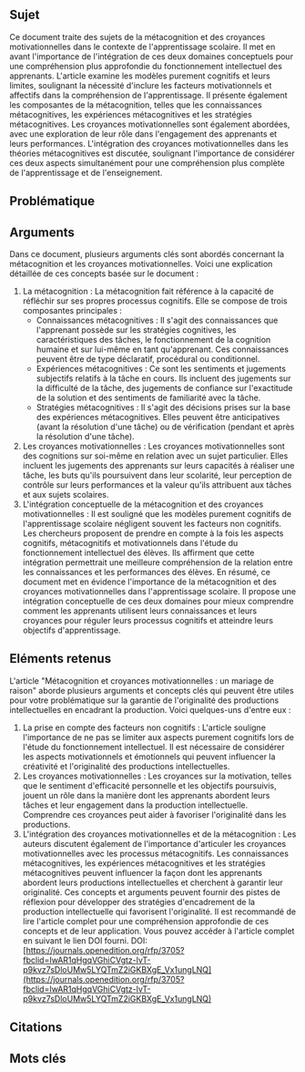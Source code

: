 ## Sujet
Ce document traite des sujets de la métacognition et des croyances motivationnelles dans le contexte de l'apprentissage scolaire. Il met en avant l'importance de l'intégration de ces deux domaines conceptuels pour une compréhension plus approfondie du fonctionnement intellectuel des apprenants. L'article examine les modèles purement cognitifs et leurs limites, soulignant la nécessité d'inclure les facteurs motivationnels et affectifs dans la compréhension de l'apprentissage. Il présente également les composantes de la métacognition, telles que les connaissances métacognitives, les expériences métacognitives et les stratégies métacognitives. Les croyances motivationnelles sont également abordées, avec une exploration de leur rôle dans l'engagement des apprenants et leurs performances. L'intégration des croyances motivationnelles dans les théories métacognitives est discutée, soulignant l'importance de considérer ces deux aspects simultanément pour une compréhension plus complète de l'apprentissage et de l'enseignement.
## Problématique


## Arguments
Dans ce document, plusieurs arguments clés sont abordés concernant la métacognition et les croyances motivationnelles. Voici une explication détaillée de ces concepts basée sur le document : 
1. La métacognition : La métacognition fait référence à la capacité de réfléchir sur ses propres processus cognitifs. Elle se compose de trois composantes principales : 
	- Connaissances métacognitives : Il s'agit des connaissances que l'apprenant possède sur les stratégies cognitives, les caractéristiques des tâches, le fonctionnement de la cognition humaine et sur lui-même en tant qu'apprenant. Ces connaissances peuvent être de type déclaratif, procédural ou conditionnel. 
	- Expériences métacognitives : Ce sont les sentiments et jugements subjectifs relatifs à la tâche en cours. Ils incluent des jugements sur la difficulté de la tâche, des jugements de confiance sur l'exactitude de la solution et des sentiments de familiarité avec la tâche. 
	- Stratégies métacognitives : Il s'agit des décisions prises sur la base des expériences métacognitives. Elles peuvent être anticipatives (avant la résolution d'une tâche) ou de vérification (pendant et après la résolution d'une tâche). 
2. Les croyances motivationnelles : Les croyances motivationnelles sont des cognitions sur soi-même en relation avec un sujet particulier. Elles incluent les jugements des apprenants sur leurs capacités à réaliser une tâche, les buts qu'ils poursuivent dans leur scolarité, leur perception de contrôle sur leurs performances et la valeur qu'ils attribuent aux tâches et aux sujets scolaires. 
3. L'intégration conceptuelle de la métacognition et des croyances motivationnelles : Il est souligné que les modèles purement cognitifs de l'apprentissage scolaire négligent souvent les facteurs non cognitifs. Les chercheurs proposent de prendre en compte à la fois les aspects cognitifs, métacognitifs et motivationnels dans l'étude du fonctionnement intellectuel des élèves. Ils affirment que cette intégration permettrait une meilleure compréhension de la relation entre les connaissances et les performances des élèves. En résumé, ce document met en évidence l'importance de la métacognition et des croyances motivationnelles dans l'apprentissage scolaire. Il propose une intégration conceptuelle de ces deux domaines pour mieux comprendre comment les apprenants utilisent leurs connaissances et leurs croyances pour réguler leurs processus cognitifs et atteindre leurs objectifs d'apprentissage.
## Eléments retenus 
L'article "Métacognition et croyances motivationnelles : un mariage de raison" aborde plusieurs arguments et concepts clés qui peuvent être utiles pour votre problématique sur la garantie de l'originalité des productions intellectuelles en encadrant la production. Voici quelques-uns d'entre eux : 
1. La prise en compte des facteurs non cognitifs : L'article souligne l'importance de ne pas se limiter aux aspects purement cognitifs lors de l'étude du fonctionnement intellectuel. Il est nécessaire de considérer les aspects motivationnels et émotionnels qui peuvent influencer la créativité et l'originalité des productions intellectuelles. 
2. Les croyances motivationnelles : Les croyances sur la motivation, telles que le sentiment d'efficacité personnelle et les objectifs poursuivis, jouent un rôle dans la manière dont les apprenants abordent leurs tâches et leur engagement dans la production intellectuelle. Comprendre ces croyances peut aider à favoriser l'originalité dans les productions. 
3. L'intégration des croyances motivationnelles et de la métacognition : Les auteurs discutent également de l'importance d'articuler les croyances motivationnelles avec les processus métacognitifs. Les connaissances métacognitives, les expériences métacognitives et les stratégies métacognitives peuvent influencer la façon dont les apprenants abordent leurs productions intellectuelles et cherchent à garantir leur originalité. 
Ces concepts et arguments peuvent fournir des pistes de réflexion pour développer des stratégies d'encadrement de la production intellectuelle qui favorisent l'originalité. Il est recommandé de lire l'article complet pour une compréhension approfondie de ces concepts et de leur application. Vous pouvez accéder à l'article complet en suivant le lien DOI fourni. DOI: [https://journals.openedition.org/rfp/3705?fbclid=IwAR1qHgqVGhiCVgtz-lvT-p9kvz7sDloUMw5LYQTmZ2iGKBXgE_Vx1ungLNQ](https://journals.openedition.org/rfp/3705?fbclid=IwAR1qHgqVGhiCVgtz-lvT-p9kvz7sDloUMw5LYQTmZ2iGKBXgE_Vx1ungLNQ)

## Citations

## Mots clés

